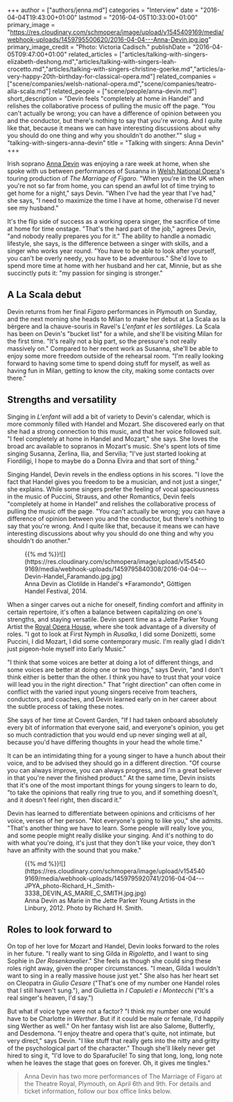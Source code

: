 +++
author = ["authors/jenna.md"]
categories = "Interview"
date = "2016-04-04T19:43:00+01:00"
lastmod = "2016-04-05T10:33:00+01:00"
primary_image = "https://res.cloudinary.com/schmopera/image/upload/v1545409169/media/webhook-uploads/1459795500620/2016-04-04---Anna-Devin.jpg.jpg"
primary_image_credit = "Photo: Victoria Cadisch."
publishDate = "2016-04-05T09:47:00+01:00"
related_articles = ["articles/talking-with-singers-elizabeth-deshong.md","articles/talking-with-singers-leah-crocetto.md","articles/talking-with-singers-christine-goerke.md","articles/a-very-happy-20th-birthday-for-classical-opera.md"]
related_companies = ["scene/companies/welsh-national-opera.md","scene/companies/teatro-alla-scala.md"]
related_people = ["scene/people/anna-devin.md"]
short_description = "Devin feels &quot;completely at home in Handel&quot; and relishes the collaborative process of pulling the music off the page. &quot;You can&#039;t actually be wrong; you can have a difference of opinion between you and the conductor, but there&#039;s nothing to say that you&#039;re wrong. And I quite like that, because it means we can have interesting discussions about why you should do one thing and why you shouldn&#039;t do another.&quot;"
slug = "talking-with-singers-anna-devin"
title = "Talking with singers: Anna Devin"
+++

Irish soprano [Anna Devin](/scene/people/anna-devin/) was enjoying a rare week at home, when she spoke with us between performances of Susanna in [Welsh National Opera](/scene/companies/welsh-national-opera/)'s touring production of *The Marriage of Figaro*. "When you're in the UK when you're not so far from home, you can spend an awful lot of time trying to get home for a night," says Devin. "When I've had the year that I've had," she says, "I need to maximize the time I have at home, otherwise I'd never see my husband."

It's the flip side of success as a working opera singer, the sacrifice of time at home for time onstage. "That's the hard part of the job," agrees Devin, "and nobody really prepares you for it." The ability to handle a nomadic lifestyle, she says, is the difference between a singer with skills, and a singer who works year round. "You have to be able to look after yourself, you can't be overly needy, you have to be adventurous." She'd love to spend more time at home with her husband and her cat, Minnie, but as she succinctly puts it: "my passion for singing is stronger."

## A La Scala debut

Devin returns from her final *Figaro* performances in Plymouth on Sunday, and the next morning she heads to Milan to make her debut at La Scala as la bèrgere and la chauve-souris in Ravel's *L'enfant et les sortilèges*. La Scala has been on Devin's "bucket list" for a while, and she'll be visiting Milan for the first time. "It's really not a big part, so the pressure's not really massively on." Compared to her recent work as Susanna, she'll be able to enjoy some more freedom outside of the rehearsal room. "I'm really looking forward to having some time to spend doing stuff for myself, as well as having fun in Milan, getting to know the city, making some contacts over there."

## Strengths and versatility

Singing in *L'enfant* will add a bit of variety to Devin's calendar, which is more commonly filled with Handel and Mozart. She discovered early on that she had a strong connection to this music, and that her voice followed suit. "I feel completely at home in Handel and Mozart," she says. She loves the broad arc available to sopranos in Mozart's music. She's spent lots of time singing Susanna, Zerlina, Ilia, and Servilia; "I've just started looking at Fiordiligi, I hope to maybe do a Donna Elvira and that sort of thing."

Singing Handel, Devin revels in the endless options in his scores. "I love the fact that Handel gives you freedom to be a musician, and not just a singer," she explains. While some singers prefer the feeling of vocal spaciousness in the music of Puccini, Strauss, and other Romantics, Devin feels "completely at home in Handel" and relishes the collaborative process of pulling the music off the page. "You can't actually be wrong; you can have a difference of opinion between you and the conductor, but there's nothing to say that you're wrong. And I quite like that, because it means we can have interesting discussions about why you should do one thing and why you shouldn't do another."

<figure data-type="image">{{% md %}}![](https://res.cloudinary.com/schmopera/image/upload/v1545409169/media/webhook-uploads/1459795840308/2016-04-04---Devin-Handel_Faramando.jpg.jpg)<figcaption>Anna Devin as Clotilde in Handel's *Faramondo*, Göttigen Handel Festival, 2014.</figcaption>
</figure>

When a singer carves out a niche for oneself, finding comfort and affinity in certain repertoire, it's often a balance between capitalizing on one's strengths, and staying versatile. Devin spent time as a Jette Parker Young Artist the [Royal Opera House](/scene/companies/royal-opera-house/), where she took advantage of a diversity of roles. "I got to look at First Nymph in *Rusalka*, I did some Donizetti, some Puccini, I did Mozart, I did some contemporary music. I'm really glad I didn't just pigeon-hole myself into Early Music."

"I think that some voices are better at doing a lot of different things, and some voices are better at doing one or two things," says Devin, "and I don't think either is better than the other. I think you have to trust that your voice will lead you in the right direction." That "right direction" can often come in conflict with the varied input young singers receive from teachers, conductors, and coaches, and Devin learned early on in her career about the subtle process of taking these notes.

She says of her time at Covent Garden, "If I had taken onboard absolutely every bit of information that everyone said, and everyone's opinion, you get so much contradiction that you would end up never singing well at all, because you'd have differing thoughts in your head the whole time." 

It can be an intimidating thing for a young singer to have a hunch about their voice, and to be advised they should go in a different direction. "Of course you can always improve, you can always progress, and I'm a great believer in that you're never the finished product." At the same time, Devin insists that it's one of the most important things for young singers to learn to do, "to take the opinions that really ring true to you, and if something doesn't, and it doesn't feel right, then discard it."

Devin has learned to differentiate between opinions and criticisms of her voice, verses of her person. "Not everyone's going to like you," she admits. "That's another thing we have to learn. Some people will really love you, and some people might really dislike your singing. And it's nothing to do with what you're doing, it's just that they don't like your voice, they don't have an affinity with the sound that you make."

<figure data-type="image">{{% md %}}![](https://res.cloudinary.com/schmopera/image/upload/v1545409169/media/webhook-uploads/1459795920741/2016-04-04---JPYA_photo-Richard_H._Smith-3338_DEVIN_AS_MARIE_C_SMITH.jpg.jpg)<figcaption>Anna Devin as Marie in the Jette Parker Young Artists in the Linbury, 2012. Photo by Richard H. Smith.</figcaption>
</figure>

## Roles to look forward to

On top of her love for Mozart and Handel, Devin looks forward to the roles in her future. "I really want to sing Gilda in *Rigoletto*, and I want to sing Sophie in *Der Rosenkavalier*." She feels as though she could sing these roles right away, given the proper circumstances. "I mean, Gilda I wouldn't want to sing in a really massive house just yet." She also has her heart set on Cleopatra in *Giulio Cesare* ("That's one of my number one Handel roles that I still haven't sung."), and Giulietta in *I Capuleti e i Montecchi* ("It's a real singer's heaven, I'd say.")

But what if voice type were not a factor? "I think my number one would have to be Charlotte in *Werther*. But if it could be male or female, I'd happily sing Werther as well." On her fantasy wish list are also Salome, Butterfly, and Desdemona. "I enjoy theatre and opera that's quite, not intimate, but very direct," says Devin. "I like stuff that really gets into the nitty and gritty of the psychological part of the character." Though she'll likely never get hired to sing it, "I'd love to do Sparafucile! To sing that long, long, long note when he leaves the stage that goes on forever. Oh, it gives me tingles."

>Anna Devin has two more performances of The Marriage of Figaro at the Theatre Royal, Plymouth, on April 6th and 9th. For details and ticket information, follow our box office links below.
